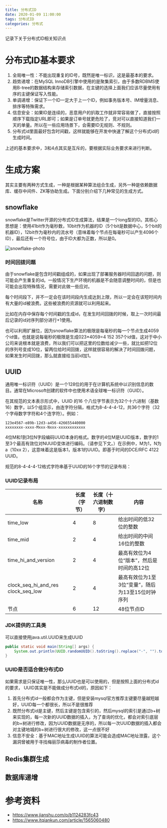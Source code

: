 ```yaml
---
title: 分布式ID
date: 2020-01-09 11:00:00
tags: 分布式ID
categories: 分布式
---
```


记录下关于分布式ID相关知识点

<!-- more -->
# 分布式ID基本要求
1. 全局唯一性：不能出现重复的ID号，既然是唯一标识，这是最基本的要求。
2. 趋势递增：在MySQL InnoDB引擎中使用的是聚集索引，由于多数RDBMS使用B-tree的数据结构来存储索引数据，在主键的选择上面我们应该尽量使用有序的主键保证写入性能。
3. 单调递增：保证下一个ID一定大于上一个ID，例如事务版本号、IM增量消息、排序等特殊需求。
4. 信息安全：如果ID是连续的，恶意用户的扒取工作就非常容易做了，直接按照顺序下载指定URL即可；如果是订单号就更危险了，竞对可以直接知道我们一天的单量。所以在一些应用场景下，会需要ID无规则、不规则。
5. 分布式id里面最好包含时间戳，这样就能够在开发中快速了解这个分布式id的生成时间。

上述的基本要求中，3和4点其实是互斥的，要根据实际业务要求来进行判断。

# 生成方案
其实主要有两种方式生成，一种是根据某种算法组合生成，另外一种是依赖数据库、缓存中间件、ZK等协助生成。下面分别介绍下几种常见的生成方式。

## snowflake
snowflake是Twitter开源的分布式ID生成算法，结果是一个long型的ID。其核心思想是：使用41bit作为毫秒数，10bit作为机器的ID（5个bit是数据中心，5个bit的机器ID），12bit作为毫秒内的流水号（意味着每个节点在每毫秒可以产生4096个ID），最后还有一个符号位，由于ID大都为正数，所以是0。

![snowflake-photo](/image/snowflake.png)

### 时间回拨问题
由于snowflake是包含时间戳组成的，如果出现了部署服务器时间回退的问题，则可能会产生重复的id。一般情况下生产环境的机器是不会随意调整时间的，但是也可能会出现特殊情况，需要对此做一些应对。

每个时间段下，并不一定会在该时间段内生成达到上限，所以一定会在该短时间内有大量的id被浪费。这些被浪费的资源就可以利用起来。

比如在内存中保存每个时间戳的生成id，在发生时间回拨的时候，取上一次时间最后记录的id对序列部分进行+1使用。

也可以利用扩展位，因为snowflake算法的极限是每毫秒的每一个节点生成4059个id值，也就是说每毫秒的极限是生成023*4059=4 152 357个id值，这对于中小公司来说根本就是浪费，所以我们可以把这里的位数给减少一些，就比如把12位的序列号变成10位，留两位给时间回拨，这样就很容易的解决了时间回拨问题，如果发生时间回拨，那么就直接给当前id加1。

## UUID
通用唯一标识符（UUID）是一个128位的用于在计算机系统中以识别信息的数目。通常在Microsoft创建的软件中也使用术语全球唯一标识符（GUID）。

在其规范的文本表示形式中，UUID 的16 个八位字节表示为32个十六进制（基数16）数字，以5个组显示，由连字符分隔，格式为8-4-4-4-12，共36个字符（32个字母数字字符和4个连字符）。例如：
```
123e4567-e89b-12d3-a456-426655440000
xxxxxxxx-xxxx-Mxxx-Nxxx-xxxxxxxxxxxx
```
4位M和1到3位N字段编码UUID本身的格式。数字的4位M是UUID版本，数字的1至3个最高有效位对NUUID变体进行编码。（请参见下文。）在示例中，M为1，N为a（10xx 2），这意味着这是版本1，版本1的UUID。即基于时间的DCE/RFC 4122 UUID。

规范的8-4-4-4-12格式字符串基于UUID的16个字节的记录布局：
### UUID记录布局
名称 | 长度（字节） | 长度（十六进制数字） | 内容
-- | -- | -- | --
time_low | 4 | 8 | 给出时间的低32位的整数
time_mid | 2 | 4 | 给出时间的中间16位的整数
time_hi_and_version | 2 | 4 | 最高有效位为4位“版本”，然后是时间的高12位
clock_seq_hi_and_res clock_seq_low | 2 | 4 | 最高有效位为1至3位“变量”，随后为13至15位时钟序列
节点 | 6 | 12 | 48位节点ID

### JDK提供的工具类
可以直接使用java.util.UUID来生成UUID
``` java
public static void main(String[] args) {
    System.out.println(UUID.randomUUID().toString().replace("-", "").toLowerCase());
}
```
### UUID是否适合做分布式ID
如果需求是只保证唯一性，那么UUID也是可以使用的，但是按照上面的分布式id的要求， UUID其实是不能做成分布式id的，原因如下：
1. 首先分布式id一般都会作为主键，但是安装mysql官方推荐主键要尽量越短越好，UUID每一个都很长，所以不是很推荐
2. 既然分布式id是主键，然后主键是包含索引的，然后mysql的索引是通过b+树来实现的，每一次新的UUID数据的插入，为了查询的优化，都会对索引底层的b+树进行修改，因为UUID数据是无序的，所以每一次UUID数据的插入都会对主键地城的b+树进行很大的修改，这一点很不好
3. 信息不安全：基于MAC地址生成UUID的算法可能会造成MAC地址泄露，这个漏洞曾被用于寻找梅丽莎病毒的制作者位置。

## Redis集群生成

## 数据库递增

# 参考资料
* https://www.jianshu.com/p/b1124283fc43
* https://www.itqiankun.com/article/1565060480
